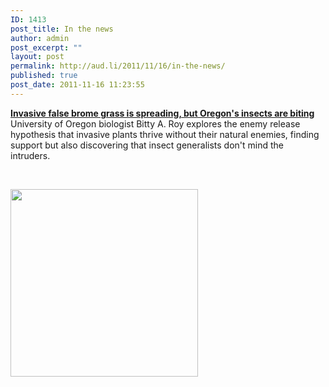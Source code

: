 ```yaml
---
ID: 1413
post_title: In the news
author: admin
post_excerpt: ""
layout: post
permalink: http://aud.li/2011/11/16/in-the-news/
published: true
post_date: 2011-11-16 11:23:55
---
```

<a href="http://comm.uoregon.edu/archive/news-release/2011/11/invasive-false-brome-grass-spreading-oregons-insects-are-biting"><strong>Invasive false brome grass is spreading, but Oregon's insects are biting</strong></a>
University of Oregon biologist Bitty A. Roy explores the enemy release hypothesis that invasive plants thrive without their natural enemies, finding support but also discovering that insect generalists don't mind the intruders.

&nbsp;

<a href="http://aud.li/wp-content/uploads/2011/11/T6_Site.jpg"><img class="aligncenter size-medium wp-image-1414" title="T6_Site" src="http://aud.li/wp-content/uploads/2011/11/T6_Site-300x300.jpg" alt="" width="300" height="300" /></a>

&nbsp;